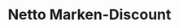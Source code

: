 ---
title: "Netto Marken-Discount"
url: /feldkirchen-westerham/netto-marken-discount/
shop: Supermarkt
---